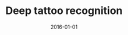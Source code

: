 ---
title: "Deep tattoo recognition"
collection: publications
permalink: /publication/2016-01-01-Deep-tattoo-recognition
date: 2016-01-01
venue: 'In the proceedings of Proceedings of the IEEE Conference on Computer Vision and Pattern Recognition Workshops'
citation: ' Xing Di,  Vishal Patel, &quot;Deep tattoo recognition.&quot; In the proceedings of Proceedings of the IEEE Conference on Computer Vision and Pattern Recognition Workshops, 2016.'
---